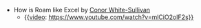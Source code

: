 - How is Roam like Excel by [Conor White-Sullivan](<Conor White-Sullivan.md>)
    - {{[video](<video.md>): https://www.youtube.com/watch?v=mlCiO2oIF2s}}
